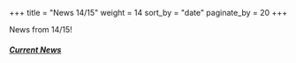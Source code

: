 +++
title = "News 14/15"
weight = 14
sort_by = "date"
paginate_by = 20
+++

News from 14/15!

##### [<i class="bi bi-bell-fill"></i> Current News](@/news/_index.md)
